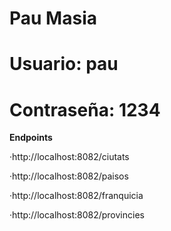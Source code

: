 # Pau Masia

# Usuario:     pau
# Contraseña:  1234  

**Endpoints**

·http://localhost:8082/ciutats

·http://localhost:8082/paisos

·http://localhost:8082/franquicia

·http://localhost:8082/provincies
